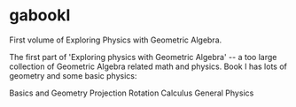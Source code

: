# gabookI
First volume of Exploring Physics with Geometric Algebra.

The first part of 'Exploring physics with Geometric Algebra' -- a too large collection of Geometric Algebra related math and physics.  Book I has lots of geometry and some basic physics:

   Basics and Geometry
   Projection
   Rotation
   Calculus
   General Physics


